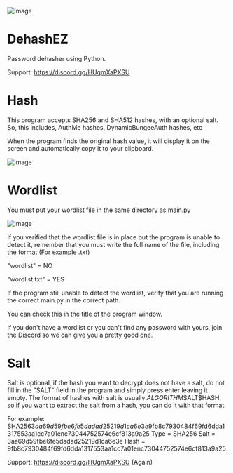 ![image](https://github.com/user-attachments/assets/445aa3b4-decc-4003-a023-4db7dfd36fe8)

# DehashEZ

Password dehasher using Python.

Support: https://discord.gg/HUgmXaPXSU


# Hash

This program accepts SHA256 and SHA512 hashes, with an optional salt.
So, this includes, AuthMe hashes, DynamicBungeeAuth hashes, etc

When the program finds the original hash value, it will display it on the screen and automatically copy it to your clipboard.

![image](https://github.com/user-attachments/assets/6ca3734a-a46b-408f-870f-be70c86d665b)



# Wordlist
You must put your wordlist file in the same directory as main.py

![image](https://github.com/user-attachments/assets/93f1779c-ca10-43cc-9f94-f95e2b1df013)


If you verified that the wordlist file is in place but the program is unable to detect it, remember that you must write the full name of the file, including the format (For example .txt)

"wordlist" = NO

"wordlist.txt" = YES

If the program still unable to detect the wordlist, verify that you are running the correct main.py in the correct path. 

You can check this in the title of the program window.

If you don't have a wordlist or you can't find any password with yours, join the Discord so we can give you a pretty good one.


# Salt

Salt is optional, if the hash you want to decrypt does not have a salt, do not fill in the "SALT" field in the program and simply press enter leaving it empty.
The format of hashes with salt is usually $ALGORITHM$SALT$HASH, so if you want to extract the salt from a hash, you can do it with that format.

For example: SHA256$3aa69d59fbe6fe5dadad25219d1ca6e3e$9fb8c7930484f69fd6dda1317553aa1cc7a01enc73044752574e6cf813a9a25
Type = SHA256
Salt = 3aa69d59fbe6fe5dadad25219d1ca6e3e
Hash = 9fb8c7930484f69fd6dda1317553aa1cc7a01enc73044752574e6cf813a9a25




Support: https://discord.gg/HUgmXaPXSU (Again) 
